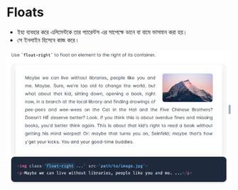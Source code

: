 # Floats
- ইহা ব্যবহার করে এলিমেন্টকে তার প্যারেন্টস এর সাপেক্ষে ডানে বা বামে ভাসমান করা হয়। 
- সে ইনলাইন হিসেবে কাজ করে। 

<img src='./images/float.jpg'>